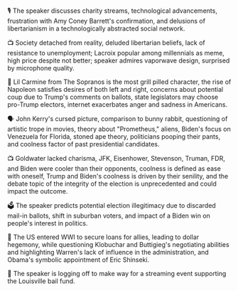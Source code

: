 🎙 The speaker discusses charity streams, technological advancements, frustration with Amy Coney Barrett's confirmation, and delusions of libertarianism in a technologically abstracted social network.

📺 Society detached from reality, deluded libertarian beliefs, lack of resistance to unemployment; Lacroix popular among millennials as meme, high price despite not better; speaker admires vaporwave design, surprised by microphone quality.

📰 Lil Carmine from The Sopranos is the most grill pilled character, the rise of Napoleon satisfies desires of both left and right, concerns about potential coup due to Trump's comments on ballots, state legislators may choose pro-Trump electors, internet exacerbates anger and sadness in Americans.

🗣️ John Kerry's cursed picture, comparison to bunny rabbit, questioning of artistic trope in movies, theory about "Prometheus," aliens, Biden's focus on Venezuela for Florida, stoned ape theory, politicians pooping their pants, and coolness factor of past presidential candidates.

📺 Goldwater lacked charisma, JFK, Eisenhower, Stevenson, Truman, FDR, and Biden were cooler than their opponents, coolness is defined as ease with oneself, Trump and Biden's coolness is driven by their senility, and the debate topic of the integrity of the election is unprecedented and could impact the outcome.

🗳️ The speaker predicts potential election illegitimacy due to discarded mail-in ballots, shift in suburban voters, and impact of a Biden win on people's interest in politics.

📝 The US entered WWI to secure loans for allies, leading to dollar hegemony, while questioning Klobuchar and Buttigieg's negotiating abilities and highlighting Warren's lack of influence in the administration, and Obama's symbolic appointment of Eric Shinseki.

👋 The speaker is logging off to make way for a streaming event supporting the Louisville bail fund.

